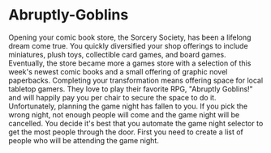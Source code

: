# Abruptly-Goblins

Opening your comic book store, the Sorcery Society, has been a lifelong dream come true. You quickly diversified your shop offerings to include miniatures, plush toys, collectible card games, and board games. Eventually, the store became more a games store with a selection of this week's newest comic books and a small offering of graphic novel paperbacks. Completing your transformation means offering space for local tabletop gamers. They love to play their favorite RPG, "Abruptly Goblins!" and will happily pay you per chair to secure the space to do it. Unfortunately, planning the game night has fallen to you. If you pick the wrong night, not enough people will come and the game night will be cancelled. You decide it's best that you automate the game night selector to get the most people through the door. First you need to create a list of people who will be attending the game night.
